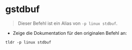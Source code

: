 # gstdbuf

> Dieser Befehl ist ein Alias von `-p linux stdbuf`.

- Zeige die Dokumentation für den originalen Befehl an:

`tldr -p linux stdbuf`
